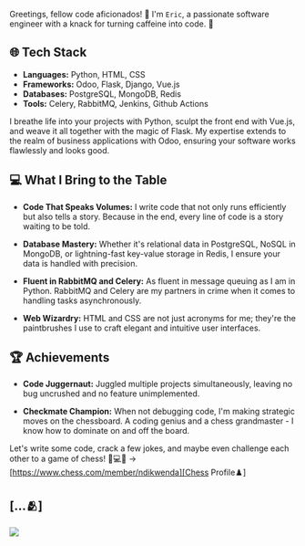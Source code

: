 
Greetings, fellow code aficionados! 👋 I'm `Eric`, a passionate software engineer with a knack for turning caffeine into code. 🚀

## 🌐 Tech Stack

- **Languages:** Python, HTML, CSS
- **Frameworks:** Odoo, Flask, Django, Vue.js
- **Databases:** PostgreSQL, MongoDB, Redis
- **Tools:** Celery, RabbitMQ, Jenkins, Github Actions

I breathe life into your projects with Python, sculpt the front end with Vue.js, and weave it all together with the magic of Flask. My expertise extends to the realm of business applications with Odoo, ensuring your software works flawlessly and looks good.

## 💻 What I Bring to the Table

- **Code That Speaks Volumes:** I write code that not only runs efficiently but also tells a story. Because in the end, every line of code is a story waiting to be told.
  
- **Database Mastery:** Whether it's relational data in PostgreSQL, NoSQL in MongoDB, or lightning-fast key-value storage in Redis, I ensure your data is handled with precision.
  
- **Fluent in RabbitMQ and Celery:** As fluent in message queuing as I am in Python. RabbitMQ and Celery are my partners in crime when it comes to handling tasks asynchronously.

- **Web Wizardry:** HTML and CSS are not just acronyms for me; they're the paintbrushes I use to craft elegant and intuitive user interfaces.

## 🏆 Achievements

- **Code Juggernaut:** Juggled multiple projects simultaneously, leaving no bug uncrushed and no feature unimplemented.

- **Checkmate Champion:** When not debugging code, I'm making strategic moves on the chessboard. A coding genius and a chess grandmaster - I know how to dominate on and off the board.

Let's write some code, crack a few jokes, and maybe even challenge each other to a game of chess! 👾💻🔥 -> [https://www.chess.com/member/ndikwenda][Chess Profile♟️]

## [...🫂]

<img src="https://github-readme-stats.vercel.app/api?username=The-macharia&&show_icons=true&title_color=ffffff&icon_color=bb2acf&text_color=daf7dc&bg_color=191919">
<!--
**The-macharia/The-macharia** is a ✨ _special_ ✨ repository because its `README.md` (this file) appears on your GitHub profile.




